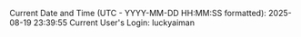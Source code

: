 Current Date and Time (UTC - YYYY-MM-DD HH:MM:SS formatted): 2025-08-19 23:39:55
Current User's Login: luckyaiman
